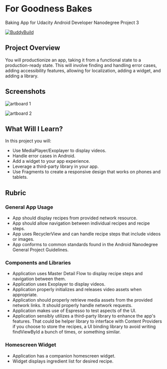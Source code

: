 # For Goodness Bakes
Baking App for Udacity Android Developer Nanodegree Project 3

[![BuddyBuild](https://dashboard.buddybuild.com/api/statusImage?appID=59889f38be66a7000136fa51&branch=master&build=latest)](https://dashboard.buddybuild.com/apps/59889f38be66a7000136fa51/build/latest?branch=master)

## Project Overview
You will productionize an app, taking it from a functional state to a production-ready state. This will involve finding and handling error cases, adding accessibility features, allowing for localization, adding a widget, and adding a library.

## Screenshots
![artboard 1](https://user-images.githubusercontent.com/20853402/29040406-eea5c3ee-7b7c-11e7-84e7-5e7c02518fab.png)

![artboard 2](https://user-images.githubusercontent.com/20853402/29040409-f362cbf2-7b7c-11e7-92eb-270307ea1095.png)

## What Will I Learn?
In this project you will:
* Use MediaPlayer/Exoplayer to display videos.
* Handle error cases in Android.
* Add a widget to your app experience.
* Leverage a third-party library in your app.
* Use Fragments to create a responsive design that works on phones and tablets.

## Rubric

### General App Usage
* App should display recipes from provided network resource.
* App should allow navigation between individual recipes and recipe steps.
* App uses RecyclerView and can handle recipe steps that include videos or images.
* App conforms to common standards found in the Android Nanodegree General Project Guidelines.

### Components and Libraries
* Application uses Master Detail Flow to display recipe steps and navigation between them.
* Application uses Exoplayer to display videos.
* Application properly initializes and releases video assets when appropriate.
* Application should properly retrieve media assets from the provided network links. It should properly handle network requests.
* Application makes use of Espresso to test aspects of the UI.
* Application sensibly utilizes a third-party library to enhance the app's features. That could be helper library to interface with Content Providers if you choose to store the recipes, a UI binding library to avoid writing findViewById a bunch of times, or something similar.

### Homescreen Widget
* Application has a companion homescreen widget.
* Widget displays ingredient list for desired recipe.
